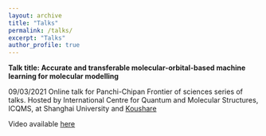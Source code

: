 ```yaml
---
layout: archive
title: "Talks"
permalink: /talks/
excerpt: "Talks"
author_profile: true
---
```


**Talk title: Accurate and transferable molecular-orbital-based machine learning for molecular modelling**

09/03/2021 Online talk for Panchi-Chipan Frontier of sciences series of talks. Hosted by International Centre for Quantum and Molecular Structures, ICQMS, at Shanghai University and [Koushare](https://www.koushare.com/)

Video available [here](https://www.koushare.com/video/videodetail/16294)
